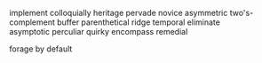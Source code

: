 implement
colloquially
heritage
pervade
novice
asymmetric
two's-complement
buffer
parenthetical
ridge
temporal
eliminate  
asymptotic
perculiar
quirky
encompass
remedial

forage
by default